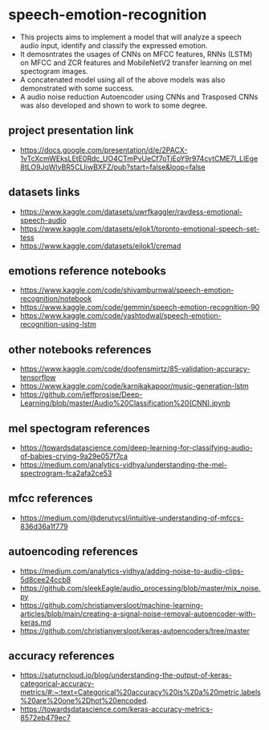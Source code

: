 # speech-emotion-recognition

* This projects aims to implement a model that will analyze a speech audio input, identify and classify the expressed emotion.
* It demosntrates the usages of CNNs on MFCC features, RNNs (LSTM) on MFCC and ZCR features and MobileNetV2 transfer learning on mel spectogram images.
* A concatenated model using all of the above models was also demonstrated with some success.
* A audio noise reduction Autoencoder using CNNs and Trasposed CNNs was also developed and shown to work to some degree.

## project presentation link
* https://docs.google.com/presentation/d/e/2PACX-1vTcXcmWEksLEtE0Rdc_UO4CTmPvUeCf7oTiEoY9r974cvtCME7I_LlEge8tLO9JqWlyBR5CLIiwBXFZ/pub?start=false&loop=false


## datasets links
* https://www.kaggle.com/datasets/uwrfkaggler/ravdess-emotional-speech-audio
* https://www.kaggle.com/datasets/ejlok1/toronto-emotional-speech-set-tess
* https://www.kaggle.com/datasets/ejlok1/cremad

## emotions reference notebooks
* https://www.kaggle.com/code/shivamburnwal/speech-emotion-recognition/notebook
* https://www.kaggle.com/code/gemmin/speech-emotion-recognition-90
* https://www.kaggle.com/code/yashtodwal/speech-emotion-recognition-using-lstm

## other notebooks references
* https://www.kaggle.com/code/doofensmirtz/85-validation-accuracy-tensorflow
* https://www.kaggle.com/code/karnikakapoor/music-generation-lstm
* https://github.com/jeffprosise/Deep-Learning/blob/master/Audio%20Classification%20(CNN).ipynb

## mel spectogram references
* https://towardsdatascience.com/deep-learning-for-classifying-audio-of-babies-crying-9a29e057f7ca
* https://medium.com/analytics-vidhya/understanding-the-mel-spectrogram-fca2afa2ce53

## mfcc references
* https://medium.com/@derutycsl/intuitive-understanding-of-mfccs-836d36a1f779

## autoencoding references
* https://medium.com/analytics-vidhya/adding-noise-to-audio-clips-5d8cee24ccb8
* https://github.com/sleekEagle/audio_processing/blob/master/mix_noise.py
* https://github.com/christianversloot/machine-learning-articles/blob/main/creating-a-signal-noise-removal-autoencoder-with-keras.md
* https://github.com/christianversloot/keras-autoencoders/tree/master
  
## accuracy references
* https://saturncloud.io/blog/understanding-the-output-of-keras-categorical-accuracy-metrics/#:~:text=Categorical%20accuracy%20is%20a%20metric,labels%20are%20one%2Dhot%20encoded.
* https://towardsdatascience.com/keras-accuracy-metrics-8572eb479ec7
